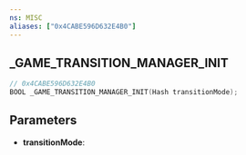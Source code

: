 ```yaml
---
ns: MISC
aliases: ["0x4CABE596D632E4B0"]
---
```

## _GAME_TRANSITION_MANAGER_INIT

```c
// 0x4CABE596D632E4B0
BOOL _GAME_TRANSITION_MANAGER_INIT(Hash transitionMode);
```

## Parameters
* **transitionMode**:
